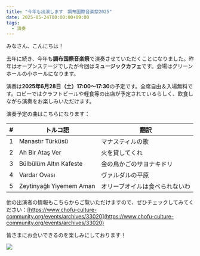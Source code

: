 ```yaml
---
title: "今年も出演します　調布国際音楽祭2025"
date: 2025-05-24T00:00:00+09:00
tags:
  - 演奏
---
```


みなさん、こんにちは！

去年に続き、今年も**調布国際音楽祭**で演奏させていただくことになりました。昨年はオープンステージでしたが今回は**ミュージックカフェ**です。会場はグリーンホールの小ホールになります。

演奏は**2025年6月28日（土）17:00〜17:30**の予定です。全席自由＆入場無料です。ロビーではクラフトビールや軽食等の出店が予定されているらしく、飲食しながら演奏をお楽しみいただけます。

演奏予定の曲はこちらになります：

| # | トルコ語 | 翻訳 |
|-|-|-|
| 1 |Manastır Türküsü|マナスティルの歌|
| 2 |Ah Bir Ataş Ver|火を貸してくれ|
| 3 |Bülbülüm Altın Kafeste|金の鳥かごのサヨナキドリ|
| 4 |Vardar Ovası|ヴァルダルの平原|
| 5 |Zeytinyağlı Yiyemem Aman|オリーブオイルは食べられないわ|

他の出演者の情報もこちらからご覧いただけますので、ぜひチェックしてみてください：[https://www.chofu-culture-community.org/events/archives/33020](https://www.chofu-culture-community.org/events/archives/33020)

皆さまにお会いできるのを楽しみにしております！

![](/images/2025chofuposter.jpg)